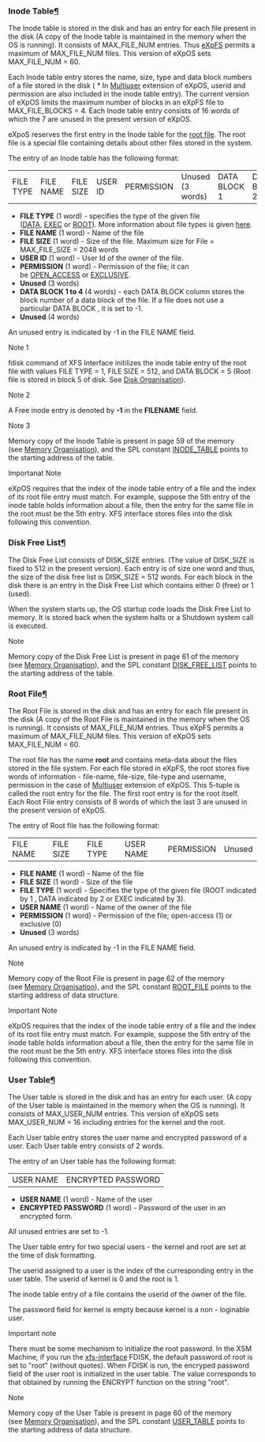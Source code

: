### Inode Table[¶](https://exposnitc.github.io/expos-docs/os-design/disk-ds/#inode-table "Permanent link")

The Inode table is stored in the disk and has an entry for each file present in the disk (A copy of the Inode table is maintained in the memory when the OS is running). It consists of MAX_FILE_NUM entries. Thus [eXpFS](https://exposnitc.github.io/expos-docs/os-spec/expfs/) permits a maximum of MAX_FILE_NUM files. This version of eXpOS sets MAX_FILE_NUM = 60.

Each Inode table entry stores the name, size, type and data block numbers of a file stored in the disk ( * In [Multiuser](https://exposnitc.github.io/expos-docs/os-spec/multiuser/) extension of eXpOS, userid and permission are also included in the inode table entry). The current version of eXpOS limits the maximum number of blocks in an eXpFS file to MAX_FILE_BLOCKS = 4. Each Inode table entry consists of 16 words of which the 7 are unused in the present version of eXpOS.

eXpoS reserves the first entry in the Inode table for the [root file](https://exposnitc.github.io/expos-docs/os-design/disk-ds/#root-file). The root file is a special file containing details about other files stored in the system.

The entry of an Inode table has the following format:

|   |   |   |   |   |   |   |   |   |   |   |
|---|---|---|---|---|---|---|---|---|---|---|
|FILE TYPE|FILE NAME|FILE SIZE|USER ID|PERMISSION|Unused (3 words)|DATA BLOCK 1|DATA BLOCK 2|DATA BLOCK 3|DATA BLOCK 4|Unused (4 words)|

- **FILE TYPE** (1 word) - specifies the type of the given file ([DATA](https://exposnitc.github.io/expos-docs/support-tools/constants/), [EXEC](https://exposnitc.github.io/expos-docs/support-tools/constants/) or [ROOT](https://exposnitc.github.io/expos-docs/support-tools/constants/)). More information about file types is given [here](https://exposnitc.github.io/expos-docs/os-spec/expfs/).
- **FILE NAME** (1 word) - Name of the file
- **FILE SIZE** (1 word) - Size of the file. Maximum size for File = MAX_FILE_SIZE = 2048 words
- **USER ID** (1 word) - User Id of the owner of the file.
- **PERMISSION** (1 word) - Permission of the file; it can be [OPEN_ACCESS](https://exposnitc.github.io/expos-docs/support-tools/constants/) or [EXCLUSIVE](https://exposnitc.github.io/expos-docs/support-tools/constants/).
- **Unused** (3 words)
- **DATA BLOCK 1 to 4** (4 words) - each DATA BLOCK column stores the block number of a data block of the file. If a file does not use a particular DATA BLOCK , it is set to -1.
- **Unused** (4 words)

An unused entry is indicated by -1 in the FILE NAME field.

Note 1

fdisk command of XFS Interface initilizes the inode table entry of the root file with values FILE TYPE = 1, FILE SIZE = 512, and DATA BLOCK = 5 (Root file is stored in block 5 of disk. See [Disk Organisation](https://exposnitc.github.io/expos-docs/os-implementation/)).

Note 2

A Free inode entry is denoted by **-1** in the **FILENAME** field.

Note 3

Memory copy of the Inode Table is present in page 59 of the memory (see [Memory Organisation](https://exposnitc.github.io/expos-docs/os-implementation/)), and the SPL constant [INODE_TABLE](https://exposnitc.github.io/expos-docs/support-tools/constants/) points to the starting address of the table.

Importanat Note

eXpOS requires that the index of the inode table entry of a file and the index of its root file entry must match. For example, suppose the 5th entry of the inode table holds information about a file, then the entry for the same file in the root must be the 5th entry. XFS interface stores files into the disk following this convention.

### Disk Free List[¶](https://exposnitc.github.io/expos-docs/os-design/disk-ds/#disk-free-list "Permanent link")

The Disk Free List consists of DISK_SIZE entries. (The value of DISK_SIZE is fixed to 512 in the present version). Each entry is of size one word and thus, the size of the disk free list is DISK_SIZE = 512 words. For each block in the disk there is an entry in the Disk Free List which contains either 0 (free) or 1 (used).

When the system starts up, the OS startup code loads the Disk Free List to memory. It is stored back when the system halts or a Shutdown system call is executed.

Note

Memory copy of the Disk Free List is present in page 61 of the memory (see [Memory Organisation](https://exposnitc.github.io/expos-docs/os-implementation/)), and the SPL constant [DISK_FREE_LIST](https://exposnitc.github.io/expos-docs/support-tools/constants/) points to the starting address of the table.

### Root File[¶](https://exposnitc.github.io/expos-docs/os-design/disk-ds/#root-file "Permanent link")

The Root File is stored in the disk and has an entry for each file present in the disk (A copy of the Root File is maintained in the memory when the OS is running). It consists of MAX_FILE_NUM entries. Thus eXpFS permits a maximum of MAX_FILE_NUM files. This version of eXpOS sets MAX_FILE_NUM = 60.

The root file has the name **root** and contains meta-data about the files stored in the file system. For each file stored in eXpFS, the root stores five words of information - file-name, file-size, file-type and username, permission in the case of [Multiuser](https://exposnitc.github.io/expos-docs/os-spec/multiuser/) extension of eXpOS. This 5-tuple is called the root entry for the file. The first root entry is for the root itself. Each Root File entry consists of 8 words of which the last 3 are unused in the present version of eXpOS.

The entry of Root file has the following format:

|   |   |   |   |   |   |
|---|---|---|---|---|---|
|FILE NAME|FILE SIZE|FILE TYPE|USER NAME|PERMISSION|Unused|

- **FILE NAME** (1 word) - Name of the file
- **FILE SIZE** (1 word) - Size of the file
- **FILE TYPE** (1 word) - Specifies the type of the given file (ROOT indicated by 1 , DATA indicated by 2 or EXEC indicated by 3).
- **USER NAME** (1 word) - Name of the owner of the file
- **PERMISSION** (1 word) - Permission of the file; open-access (1) or exclusive (0)
- **Unused** (3 words)

An unused entry is indicated by -1 in the FILE NAME field.

Note

Memory copy of the Root File is present in page 62 of the memory (see [Memory Organisation](https://exposnitc.github.io/expos-docs/os-implementation/)), and the SPL constant [ROOT_FILE](https://exposnitc.github.io/expos-docs/support-tools/constants/) points to the starting address of data structure.

Important Note

eXpOS requires that the index of the inode table entry of a file and the index of its root file entry must match. For example, suppose the 5th entry of the inode table holds information about a file, then the entry for the same file in the root must be the 5th entry. XFS interface stores files into the disk following this convention.

### User Table[¶](https://exposnitc.github.io/expos-docs/os-design/disk-ds/#user-table "Permanent link")

The User table is stored in the disk and has an entry for each user. (A copy of the User table is maintained in the memory when the OS is running). It consists of MAX_USER_NUM entries. This version of eXpOS sets MAX_USER_NUM = 16 including entries for the kernel and the root.

Each User table entry stores the user name and encrypted password of a user. Each User table entry consists of 2 words.

The entry of an User table has the following format:

|   |   |
|---|---|
|USER NAME|ENCRYPTED PASSWORD|

- **USER NAME** (1 word) - Name of the user
- **ENCRYPTED PASSWORD** (1 word) - Password of the user in an encrypted form.

All unused entries are set to -1.

The User table entry for two special users - the kernel and root are set at the time of disk formatting.

The userid assigned to a user is the index of the curresponding entry in the user table. The userid of kernel is 0 and the root is 1.

The inode table entry of a file contains the userid of the owner of the file.

The password field for kernel is empty because kernel is a non - loginable user.

Important note

There must be some mechanism to initialize the root password. In the XSM Machine, if you run the [xfs-interface](https://exposnitc.github.io/expos-docs/support-tools/xfs-interface/) FDISK, the default password of root is set to "root" (without quotes). When FDISK is run, the encryped password field of the user root is initialized in the user table. The value corresponds to that obtained by running the ENCRYPT function on the string "root".

Note

Memory copy of the User Table is present in page 60 of the memory (see [Memory Organisation](https://exposnitc.github.io/expos-docs/os-implementation/)), and the SPL constant [USER_TABLE](https://exposnitc.github.io/expos-docs/support-tools/constants/) points to the starting address of data structure.